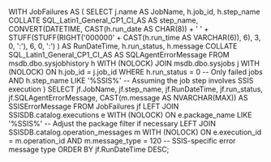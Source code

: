 WITH JobFailures AS (
    SELECT 
        j.name AS JobName,
        h.job_id,
        h.step_name COLLATE SQL_Latin1_General_CP1_CI_AS AS step_name,
        CONVERT(DATETIME, 
            CAST(h.run_date AS CHAR(8)) + ' ' + 
            STUFF(STUFF(RIGHT('000000' + CAST(h.run_time AS VARCHAR(6)), 6), 3, 0, ':'), 6, 0, ':')
        ) AS RunDateTime,
        h.run_status,
        h.message COLLATE SQL_Latin1_General_CP1_CI_AS AS SQLAgentErrorMessage
    FROM msdb.dbo.sysjobhistory h WITH (NOLOCK)
    JOIN msdb.dbo.sysjobs j WITH (NOLOCK) ON h.job_id = j.job_id
    WHERE h.run_status = 0  -- Only failed jobs
      AND h.step_name LIKE '%SSIS%'  -- Assuming the job step involves SSIS execution
)
SELECT 
    jf.JobName,
    jf.step_name,
    jf.RunDateTime,
    jf.run_status,
    jf.SQLAgentErrorMessage,
    CAST(m.message AS NVARCHAR(MAX)) AS SSISErrorMessage
FROM JobFailures jf
LEFT JOIN SSISDB.catalog.executions e WITH (NOLOCK)
    ON e.package_name LIKE '%SSIS%'  -- Adjust the package filter if necessary
LEFT JOIN SSISDB.catalog.operation_messages m WITH (NOLOCK)
    ON e.execution_id = m.operation_id
    AND m.message_type = 120  -- SSIS-specific error message type
ORDER BY jf.RunDateTime DESC;